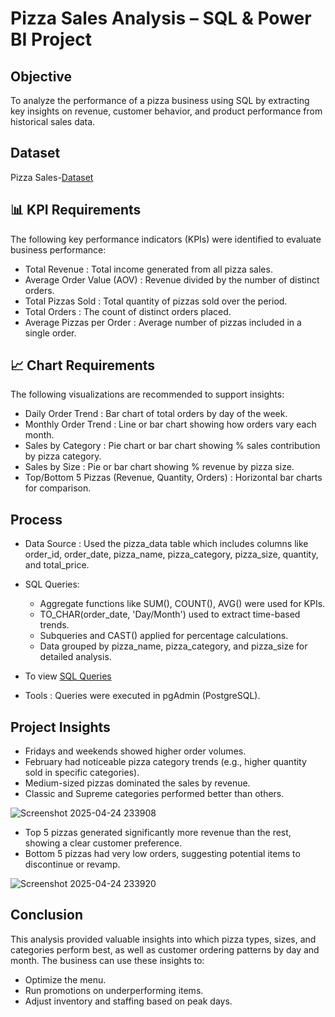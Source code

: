# Pizza Sales Analysis – SQL & Power BI Project

## Objective
To analyze the performance of a pizza business using SQL by extracting key insights on revenue, customer behavior, and product performance from historical sales data.

## Dataset
Pizza Sales-<a href="https://github.com/Simran1028/Pizza-Sales-Dashboard/blob/main/pizza_sales.csv">Dataset</a>

## 📊 KPI Requirements
The following key performance indicators (KPIs) were identified to evaluate business performance:

- Total Revenue : Total income generated from all pizza sales.
- Average Order Value (AOV) : Revenue divided by the number of distinct orders.
- Total Pizzas Sold : Total quantity of pizzas sold over the period.
- Total Orders : The count of distinct orders placed.
- Average Pizzas per Order : Average number of pizzas included in a single order.

## 📈 Chart Requirements
The following visualizations are recommended to support insights:

- Daily Order Trend : Bar chart of total orders by day of the week.
- Monthly Order Trend : Line or bar chart showing how orders vary each month.
- Sales by Category : Pie chart or bar chart showing % sales contribution by pizza category.
- Sales by Size : Pie or bar chart showing % revenue by pizza size.
- Top/Bottom 5 Pizzas (Revenue, Quantity, Orders) : Horizontal bar charts for comparison.

## Process
- Data Source : Used the pizza_data table which includes columns like order_id, order_date, pizza_name, pizza_category, pizza_size, quantity, and total_price.

- SQL Queries:
  - Aggregate functions like SUM(), COUNT(), AVG() were used for KPIs.
  - TO_CHAR(order_date, 'Day/Month') used to extract time-based trends.
  - Subqueries and CAST() applied for percentage calculations.
  - Data grouped by pizza_name, pizza_category, and pizza_size for detailed analysis.
- To view <a href="">SQL Queries</a>

- Tools : Queries were executed in pgAdmin (PostgreSQL).

## Project Insights
- Fridays and weekends showed higher order volumes.
- February had noticeable pizza category trends (e.g., higher quantity sold in specific categories).
- Medium-sized pizzas dominated the sales by revenue.
- Classic and Supreme categories performed better than others.
  
![Screenshot 2025-04-24 233908](https://github.com/user-attachments/assets/3fc6d22f-c7cd-402b-93d3-388de2f20f7b)
- Top 5 pizzas generated significantly more revenue than the rest, showing a clear customer preference.
- Bottom 5 pizzas had very low orders, suggesting potential items to discontinue or revamp.
  
![Screenshot 2025-04-24 233920](https://github.com/user-attachments/assets/b5c64e27-ea58-45fe-94e7-8bd7826e170e)

## Conclusion
This analysis provided valuable insights into which pizza types, sizes, and categories perform best, as well as customer ordering patterns by day and month. The business can use these insights to:

- Optimize the menu.
- Run promotions on underperforming items.
- Adjust inventory and staffing based on peak days.
